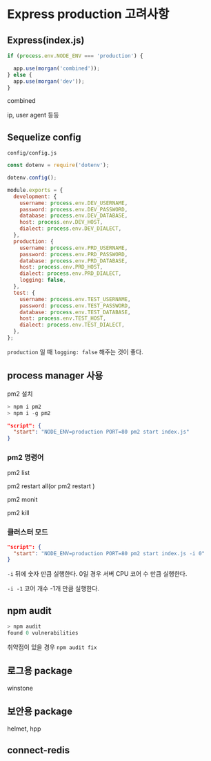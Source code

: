 # Express production 고려사항

## Express(index.js)

```js
if (process.env.NODE_ENV === 'production') {

  app.use(morgan('combined'));
} else {
  app.use(morgan('dev'));
}
```

combined

ip, user agent 등등

## Sequelize config

`config/config.js`

```js
const dotenv = require('dotenv');

dotenv.config();

module.exports = {
  development: {
    username: process.env.DEV_USERNAME,
    password: process.env.DEV_PASSWORD,
    database: process.env.DEV_DATABASE,
    host: process.env.DEV_HOST,
    dialect: process.env.DEV_DIALECT,
  },
  production: {
    username: process.env.PRD_USERNAME,
    password: process.env.PRD_PASSWORD,
    database: process.env.PRD_DATABASE,
    host: process.env.PRD_HOST,
    dialect: process.env.PRD_DIALECT,
    logging: false,
  },
  test: {
    username: process.env.TEST_USERNAME,
    password: process.env.TEST_PASSWORD,
    database: process.env.TEST_DATABASE,
    host: process.env.TEST_HOST,
    dialect: process.env.TEST_DIALECT,
  },
};
```

`production` 일 때 `logging: false` 해주는 것이 좋다.

## process manager 사용

pm2 설치

```js
> npm i pm2
> npm i -g pm2
```

```json
"script": {
  "start": "NODE_ENV=production PORT=80 pm2 start index.js"
}
```

### pm2 명령어

pm2 list

pm2 restart all(or pm2 restart <id>)

pm2 monit

pm2 kill

### 클러스터 모드

```json
"script": {
  "start": "NODE_ENV=production PORT=80 pm2 start index.js -i 0"
}
```

`-i` 뒤에 숫자 만큼 실행한다. 0일 경우 서버 CPU 코어 수 만큼 실행한다.

`-i -1` 코어 개수 -1개 만큼 실행한다.

## npm audit

```js
> npm audit
found 0 vulnerabilities
```

취약점이 있을 경우 `npm audit fix`

## 로그용 package

winstone

## 보안용 package

helmet, hpp

## connect-redis

